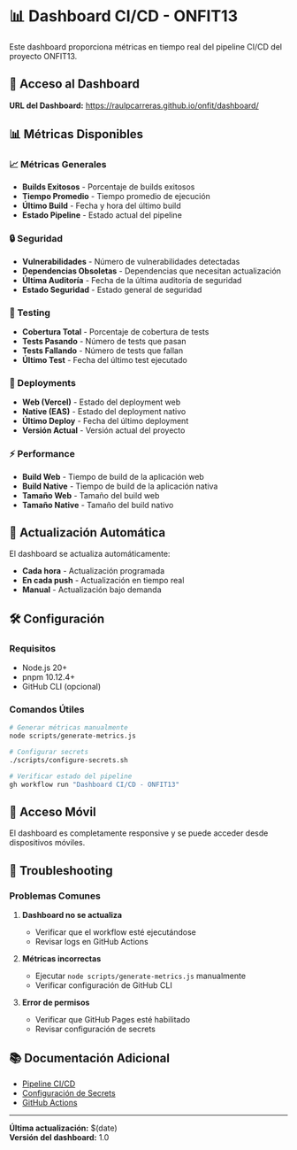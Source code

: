 # 📊 Dashboard CI/CD - ONFIT13

Este dashboard proporciona métricas en tiempo real del pipeline CI/CD del proyecto ONFIT13.

## 🚀 Acceso al Dashboard

**URL del Dashboard:** https://raulpcarreras.github.io/onfit/dashboard/

## 📊 Métricas Disponibles

### 📈 Métricas Generales
- **Builds Exitosos** - Porcentaje de builds exitosos
- **Tiempo Promedio** - Tiempo promedio de ejecución
- **Último Build** - Fecha y hora del último build
- **Estado Pipeline** - Estado actual del pipeline

### 🔒 Seguridad
- **Vulnerabilidades** - Número de vulnerabilidades detectadas
- **Dependencias Obsoletas** - Dependencias que necesitan actualización
- **Última Auditoría** - Fecha de la última auditoría de seguridad
- **Estado Seguridad** - Estado general de seguridad

### 🧪 Testing
- **Cobertura Total** - Porcentaje de cobertura de tests
- **Tests Pasando** - Número de tests que pasan
- **Tests Fallando** - Número de tests que fallan
- **Último Test** - Fecha del último test ejecutado

### 🚀 Deployments
- **Web (Vercel)** - Estado del deployment web
- **Native (EAS)** - Estado del deployment nativo
- **Último Deploy** - Fecha del último deployment
- **Versión Actual** - Versión actual del proyecto

### ⚡ Performance
- **Build Web** - Tiempo de build de la aplicación web
- **Build Native** - Tiempo de build de la aplicación nativa
- **Tamaño Web** - Tamaño del build web
- **Tamaño Native** - Tamaño del build nativo

## 🔄 Actualización Automática

El dashboard se actualiza automáticamente:
- **Cada hora** - Actualización programada
- **En cada push** - Actualización en tiempo real
- **Manual** - Actualización bajo demanda

## 🛠️ Configuración

### Requisitos
- Node.js 20+
- pnpm 10.12.4+
- GitHub CLI (opcional)

### Comandos Útiles

```bash
# Generar métricas manualmente
node scripts/generate-metrics.js

# Configurar secrets
./scripts/configure-secrets.sh

# Verificar estado del pipeline
gh workflow run "Dashboard CI/CD - ONFIT13"
```

## 📱 Acceso Móvil

El dashboard es completamente responsive y se puede acceder desde dispositivos móviles.

## 🔧 Troubleshooting

### Problemas Comunes

1. **Dashboard no se actualiza**
   - Verificar que el workflow esté ejecutándose
   - Revisar logs en GitHub Actions

2. **Métricas incorrectas**
   - Ejecutar `node scripts/generate-metrics.js` manualmente
   - Verificar configuración de GitHub CLI

3. **Error de permisos**
   - Verificar que GitHub Pages esté habilitado
   - Revisar configuración de secrets

## 📚 Documentación Adicional

- [Pipeline CI/CD](../ci-cd-pipeline.md)
- [Configuración de Secrets](../configure-secrets.md)
- [GitHub Actions](https://docs.github.com/en/actions)

---

**Última actualización:** $(date)  
**Versión del dashboard:** 1.0
